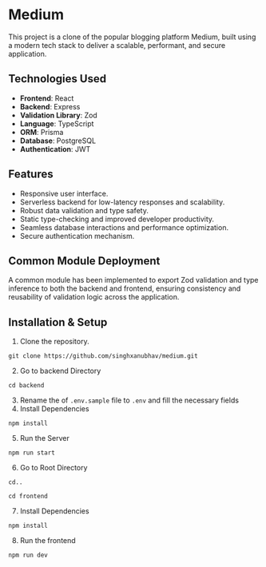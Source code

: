 # Medium

This project is a clone of the popular blogging platform Medium, built using a modern tech stack to deliver a scalable, performant, and secure application.

## Technologies Used

- **Frontend**: React
- **Backend**: Express
- **Validation Library**: Zod
- **Language**: TypeScript
- **ORM**: Prisma
- **Database**: PostgreSQL
- **Authentication**: JWT

## Features

- Responsive user interface.
- Serverless backend for low-latency responses and scalability.
- Robust data validation and type safety.
- Static type-checking and improved developer productivity.
- Seamless database interactions and performance optimization.
- Secure authentication mechanism.

## Common Module Deployment

A common module has been implemented to export Zod validation and type inference to both the backend and frontend, ensuring consistency and reusability of validation logic across the application.

## Installation & Setup
1. Clone the repository.
```
git clone https://github.com/singhxanubhav/medium.git
```
2. Go to backend Directory
```
cd backend
```
3. Rename the of `.env.sample` file to `.env` and fill the necessary fields
4. Install Dependencies 
```
npm install
```
5. Run the Server
```
npm run start
```
6. Go to Root Directory
```
cd..
```
```
cd frontend
```
7. Install Dependencies 
```
npm install
```
8. Run the frontend
```
npm run dev
```
